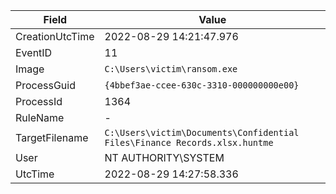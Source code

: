 | **Field**           | **Value**                                                                                     |
|---------------------|-----------------------------------------------------------------------------------------------|
| CreationUtcTime     | 2022-08-29 14:21:47.976                                                                        |
| EventID             | 11                                                                                            |
| Image               | `C:\Users\victim\ransom.exe`                                                                   |
| ProcessGuid         | `{4bbef3ae-ccee-630c-3310-000000000e00}`                                                       |
| ProcessId           | 1364                                                                                          |
| RuleName            | -                                                                                             |
| TargetFilename      | `C:\Users\victim\Documents\Confidential Files\Finance Records.xlsx.huntme`                    |
| User                | NT AUTHORITY\SYSTEM                                                                           |
| UtcTime             | 2022-08-29 14:27:58.336                                                                        |

